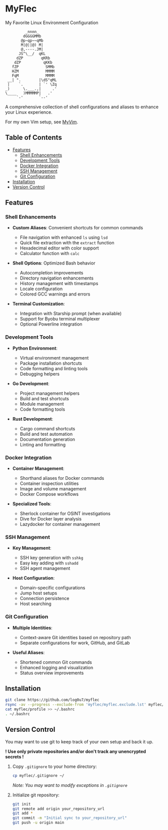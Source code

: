 # MyFlec

My Favorite Linux Environment Configuration
```
         _nnnn_
        dGGGGMMb
       @p~qp~~qMb
       M|@||@) M|
       @,----.JM|
      JS^\__/  qKL
     dZP        qKRb
    dZP          qKKb
   fZP            SMMb
   HZM            MMMM
   FqM            MMMM
 __| ".        |\dS"qML
 |    `.       | `' \Zq
_)      \.___.,|     .'
\____   )MMMMMP|   .'
     `-'       `--'
```

A comprehensive collection of shell configurations and aliases to enhance your Linux experience. 

For my own Vim setup, see [MyVim](https://github.com/log0u7/myvim).

## Table of Contents

- [Features](#features)
  - [Shell Enhancements](#shell-enhancements)
  - [Development Tools](#development-tools)
  - [Docker Integration](#docker-integration)
  - [SSH Management](#ssh-management)
  - [Git Configuration](#git-configuration)
- [Installation](#installation)
- [Version Control](#version-control)

## Features

### Shell Enhancements

- **Custom Aliases**: Convenient shortcuts for common commands
  - File navigation with enhanced `ls` using `lsd`
  - Quick file extraction with the `extract` function
  - Hexadecimal editor with color support
  - Calculator function with `calc`

- **Shell Options**: Optimized Bash behavior
  - Autocompletion improvements
  - Directory navigation enhancements
  - History management with timestamps
  - Locale configuration
  - Colored GCC warnings and errors

- **Terminal Customization**:
  - Integration with Starship prompt (when available)
  - Support for Byobu terminal multiplexer
  - Optional Powerline integration

### Development Tools

- **Python Environment**:
  - Virtual environment management
  - Package installation shortcuts
  - Code formatting and linting tools
  - Debugging helpers

- **Go Development**:
  - Project management helpers
  - Build and test shortcuts
  - Module management
  - Code formatting tools

- **Rust Development**:
  - Cargo command shortcuts
  - Build and test automation
  - Documentation generation
  - Linting and formatting

### Docker Integration

- **Container Management**:
  - Shorthand aliases for Docker commands
  - Container inspection utilities
  - Image and volume management
  - Docker Compose workflows

- **Specialized Tools**:
  - Sherlock container for OSINT investigations
  - Dive for Docker layer analysis
  - Lazydocker for container management

### SSH Management

- **Key Management**:
  - SSH key generation with `sshkg`
  - Easy key adding with `sshadd`
  - SSH agent management

- **Host Configuration**:
  - Domain-specific configurations
  - Jump host setups
  - Connection persistence
  - Host searching

### Git Configuration

- **Multiple Identities**:
  - Context-aware Git identities based on repository path
  - Separate configurations for work, GitHub, and GitLab

- **Useful Aliases**:
  - Shortened common Git commands
  - Enhanced logging and visualization
  - Status overview improvements

## Installation

```bash
git clone https://github.com/log0u7/myflec
rsync -av --progress --exclude-from 'myflec/myflec.exclude.lst' myflec/ ~/
cat myflec/profile >> ~/.bashrc
. ~/.bashrc
```

## Version Control

You may want to use git to keep track of your own setup and back it up.

**! Use only private repositories and/or don't track any unencrypted secrets !**

1. Copy `.gitignore` to your home directory:
   ```bash
   cp myflec/.gitignore ~/
   ```
   _Note: You may want to modify exceptions in `.gitignore`_

2. Initialize git repository:
   ```bash
   git init
   git remote add origin your_repository_url
   git add *
   git commit -m "Initial sync to your_repository_url"
   git push -u origin main
   ```